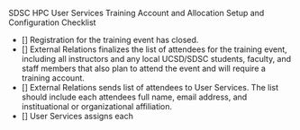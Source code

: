 SDSC HPC User Services Training Account and Allocation Setup and Configuration Checklist

- [] Registration for the training event has closed.
- [] External Relations finalizes the list of attendees for the training event, including all instructors and any local UCSD/SDSC students, faculty, and staff members that also plan to attend the event and will require a training account.
- [] External Relations sends list of attendees to User Services. The list should include each attendees full name, email address, and instituational or organizational affiliation.
- [] User Services assigns each
